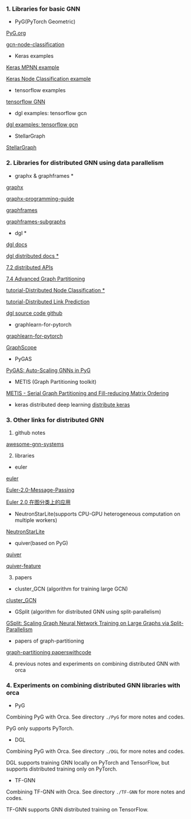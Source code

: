 ### 1. Libraries for basic GNN
- PyG(PyTorch Geometric)

[PyG.org](https://www.pyg.org/)

[gcn-node-classification](https://stellargraph.readthedocs.io/en/stable/demos/node-classification/gcn-node-classification.html)
- Keras examples

[Keras MPNN example](https://keras.io/examples/graph/mpnn-molecular-graphs/)

[Keras Node Classification example](https://keras.io/examples/graph/gnn_citations/)
- tensorflow examples

[tensorflow GNN](https://blog.tensorflow.org/2021/11/introducing-tensorflow-gnn.html)
- dgl examples: tensorflow gcn

[dgl examples: tensorflow gcn](https://github.com/dmlc/dgl/tree/master/examples/tensorflow/gcn)

- StellarGraph

[StellarGraph](https://stellargraph.readthedocs.io/en/stable/README.html)

### 2. Libraries for distributed GNN using data parallelism
- graphx & graphframes *

[graphx](https://spark.apache.org/graphx/)

[graphx-programming-guide](https://spark.apache.org/docs/latest/graphx-programming-guide.html)

[graphframes](https://graphframes.github.io/graphframes/docs/_site/index.html)

[graphframes-subgraphs](https://graphframes.github.io/graphframes/docs/_site/user-guide.html#subgraphs)

- dgl *

[dgl docs](https://docs.dgl.ai/)

[dgl distributed docs * ](https://docs.dgl.ai/en/latest/guide/distributed.html)

[7.2 distributed APIs](https://docs.dgl.ai/en/latest/guide_cn/distributed-apis.html#guide-cn-distributed-apis)

[7.4 Advanced Graph Partitioning](https://docs.dgl.ai/en/latest/guide/distributed-partition.html#guide-distributed-partition)

[tutorial-Distributed Node Classification * ](https://docs.dgl.ai/en/latest/tutorials/dist/1_node_classification.html#sphx-glr-tutorials-dist-1-node-classification-py)

[tutorial-Distributed Link Prediction](https://docs.dgl.ai/en/latest/tutorials/dist/2_link_prediction.html)

[dgl source code github](https://github.com/dmlc/dgl)


- graphlearn-for-pytorch 

[graphlearn-for-pytorch](https://github.com/alibaba/graphlearn-for-pytorch)

[GraphScope](https://github.com/alibaba/GraphScope)

- PyGAS

[PyGAS: Auto-Scaling GNNs in PyG](https://github.com/rusty1s/pyg_autoscale)

- METIS (Graph Partitioning toolkit)

[METIS - Serial Graph Partitioning and Fill-reducing Matrix Ordering](http://glaros.dtc.umn.edu/gkhome/metis/metis/overview) 

- keras distributed deep learning
[distribute keras](https://www.tensorflow.org/tutorials/distribute/keras)

### 3. Other links for distributed GNN
1. github notes

[awesome-gnn-systems](https://github.com/chwan1016/awesome-gnn-systems#distributed-gnn-training-systems)

2. libraries
- euler

[euler](https://github.com/alibaba/euler)

[Euler-2.0-Message-Passing](https://github.com/alibaba/euler/wiki/Euler-2.0-Message-Passing%E6%8E%A5%E5%8F%A3)

[Euler 2.0 在图分类上的应用](https://github.com/alibaba/euler/wiki/Euler-2.0-%E5%9C%A8%E5%9B%BE%E5%88%86%E7%B1%BB%E4%B8%8A%E7%9A%84%E5%BA%94%E7%94%A8)
- NeutronStarLite(supports CPU-GPU heterogeneous computation on multiple workers)

[NeutronStarLite](https://github.com/iDC-NEU/NeutronStarLite)
- quiver(based on PyG)

[quiver](https://github.com/quiver-team/torch-quiver)

[quiver-feature](https://github.com/quiver-team/quiver-feature)

3. papers
- cluster_GCN (algorithm for training large GCN)

[cluster_GCN](https://github.com/zhengjingwei/cluster_GCN)
- GSplit (algorithm for distributed GNN using split-parallelism)

[GSplit: Scaling Graph Neural Network Training on Large Graphs via Split-Parallelism](https://arxiv.org/abs/2303.13775)
- papers of graph-partitioning

[graph-partitioning paperswithcode](https://paperswithcode.com/task/graph-partitioning/codeless)

4. previous notes and experiments on combining distributed GNN with orca

### 4. Experiments on combining distributed GNN libraries with orca

- PyG

Combining PyG with Orca. See directory `./PyG` for more notes and codes.

PyG only supports PyTorch.

- DGL

Combining PyG with Orca. See directory `./DGL` for more notes and codes.

DGL supports training GNN locally on PyTorch and TensorFlow, but supports distributed training only on PyTorch.

- TF-GNN

Combining TF-GNN with Orca. See directory `./TF-GNN` for more notes and codes.

TF-GNN supports GNN distributed training on TensorFlow.






